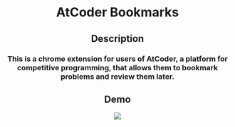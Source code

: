 # <div align="center">**AtCoder Bookmarks**</div>

## <div align="center">**Description**</div>
### <div align="center">This is a chrome extension for users of AtCoder, a platform for competitive programming, that allows them to bookmark problems and review them later.</div>

## <div align="center">**Demo**</div>
<div align="center">
    <a href="https://www.youtube.com/watch?v=_DWEHyfDyew">
        <img src="https://img.youtube.com/vi/_DWEHyfDyew/0.jpg">
    </a>
</div>